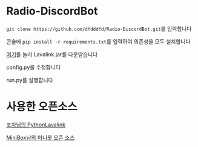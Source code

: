# Radio-DiscordBot
`git clone https://github.com/dfdddfd/Radio-DiscordBot.git`를 입력합니다

콘솔에 `pip install -r requirements.txt`를 입력하여 의존성을 모두 설치합니다

[여기](https://ci.fredboat.com/repository/download/Lavalink_Build/8110:id/Lavalink.jar)를 눌러 Lavalink.jar를 다운받습니다

config.py를 수정합니다

run.py를 실행합니다

# 사용한 오픈소스
[포차님의 PythonLavalink](https://github.com/fxrcha/PythonLavalink)

[MiniBox님의 미니봇 오픈 소스](https://github.com/minibox24/MiniBOT)
